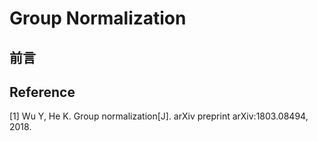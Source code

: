 # Group Normalization

## 前言



## Reference

\[1\] Wu Y, He K. Group normalization\[J\]. arXiv preprint arXiv:1803.08494, 2018.



